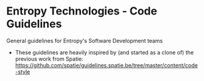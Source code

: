 # Entropy Technologies - Code Guidelines
General guidelines for Entropy's Software Development teams

* These guidelines are heavily inspired by (and started as a clone of) the previous work from Spatie: https://github.com/spatie/guidelines.spatie.be/tree/master/content/code-style
